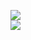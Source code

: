 [![](https://img.shields.io/badge/Made%20With-Github%20Spray-lightgrey.svg?style=for-the-badge&logo=github)](https://github.com/Annihil/github-spray#24711)  
[![](https://i.imgur.com/2DrTn0Z.gif)](https://github.com/Annihil/github-spray)